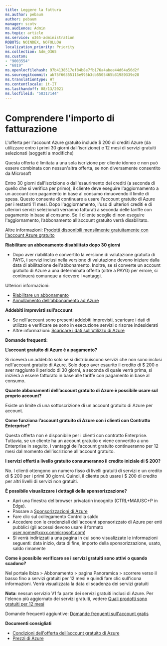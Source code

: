 ```yaml
---
title: Leggere la fattura
ms.author: pebaum
author: pebaum
manager: scotv
ms.audience: Admin
ms.topic: article
ms.service: o365-administration
ROBOTS: NOINDEX, NOFOLLOW
localization_priority: Priority
ms.collection: Adm_O365
ms.custom:
- "9003554"
- "6819"
ms.openlocfilehash: 97b4138517ef84b8e7fb176a4abee44d64a56d2f
ms.sourcegitcommit: ab75f66355116e995b3cb5505465b31989339e28
ms.translationtype: HT
ms.contentlocale: it-IT
ms.lasthandoff: 08/13/2021
ms.locfileid: "58317144"
---
```

# <a name="understand-billing-amount"></a>Comprendere l'importo di fatturazione

L'offerta per l'account Azure gratuito include $ 200 di crediti Azure (da utilizzare entro i primi 30 giorni dall'iscrizione) e 12 mesi di servizi gratuiti selezionati (soggetti a modifiche)

Questa offerta è limitata a una sola iscrizione per cliente idoneo e non può essere combinata con nessun'altra offerta, se non diversamente consentito da Microsoft

Entro 30 giorni dall'iscrizione o dall'esaurimento dei crediti (a seconda di quello che si verifica per primo), il cliente deve eseguire l'aggiornamento a un account con pagamento in base al consumo rimuovendo il limite di spesa. Questo consente di continuare a usare l'account gratuito di Azure per i restanti 11 mesi. Dopo l'aggiornamento, l'uso di ulteriori crediti e di ulteriori servizi selezionati verranno fatturati a seconda delle tariffe con pagamento in base al consumo. Se il cliente sceglie di non eseguire l'aggiornamento, l’abbonamento all’account gratuito verrà disabilitato.

Altre informazioni: [Prodotti disponibili mensilmente gratuitamente con l'account Azure gratuito](https://azure.microsoft.com/free/free-account-faq/)

**Riabilitare un abbonamento disabilitato dopo 30 giorni**

- Dopo aver riabilitato e convertito la versione di valutazione gratuita di PAYG, i servizi inclusi nella versione di valutazione devono iniziare dalla data di abilitazione dell'abbonamento. Inoltre, se si converte un account gratuito di Azure a una determinata offerta (oltre a PAYG) per errore, si continuerà comunque a ricevere i vantaggi.

Ulteriori informazioni: 
- [Riabilitare un abbonamento](https://docs.microsoft.com/azure/billing/billing-subscription-become-disable?WT.mc_id=Portal-Microsoft_Azure_Support)
- [Annullamento dell'abbonamento ad Azure](https://docs.microsoft.com/azure/billing/billing-how-to-cancel-azure-subscription?WT.mc_id=Portal-Microsoft_Azure_Support)

**Addebiti imprevisti sull’account**

- Se nell'account sono presenti addebiti imprevisti, scaricare i dati di utilizzo e verificare se sono in esecuzione servizi o risorse indesiderati
- Altre informazioni: [Scaricare i dati sull'utilizzo di Azure](https://docs.microsoft.com/azure/billing/billing-download-azure-invoice-daily-usage-date?WT.mc_id=Portal-Microsoft_Azure_Support#download-usage)

**Domande frequenti:**

**L’account gratuito di Azure è a pagamento?**

Si riceverà un addebito solo se si distribuiscono servizi che non sono inclusi nell'account gratuito di Azure. Solo dopo aver esaurito il credito di $ 200 o aver raggiunto il periodo di 30 giorni, a seconda di quale verrà prima, si inizierà a essere fatturato in base alle tariffe con pagamento in base al consumo.

**Quante abbonamenti dell’account gratuito di Azure è possibile usare sul proprio account?**  

Esiste un limite di una sottoscrizione di un account gratuito di Azure per account.

**Come funziona l’account gratuito di Azure con i clienti con Contratto Enterprise?**  

Questa offerta non è disponibile per i clienti con contratto Enterprise. Tuttavia, se un cliente ha un account gratuito e viene convertito a uno Enterprise in seguito, i vantaggi dell'account gratuito continueranno per 12 mesi dal momento dell'iscrizione all'account gratuito.

**I servizi offerti a livello gratuito consumeranno il credito iniziale di $ 200?**  

No. I clienti ottengono un numero fisso di livelli gratuiti di servizi e un credito di $ 200 per i primi 30 giorni. Quindi, il cliente può usare i $ 200 di credito per altri livelli di servizi non gratuiti.

**È possibile visualizzare i dettagli della sponsorizzazione?**

- Apri una finestra del browser privata/in incognito (CTRL+MAIUSC+P in Edge).
- Passare a [Sponsorizzazioni di Azure](http://www.microsoftazuresponsorships.com/)
- Fare clic sul collegamento Controlla saldo
- Accedere con le credenziali dell'account sponsorizzato di Azure per enti pubblici (gli accessi devono usare il formato user.nome@xxxx.onmicrosoft.com)
- Si verrà indirizzati a una pagina in cui sono visualizzate le informazioni seguenti: data inizio, data di fine, importo della sponsorizzazione, usato, saldo rimanente

**Come è possibile verificare se i servizi gratuiti sono attivi o quando scadono?**

Nel portale Ibiza > Abbonamento > pagina Panoramica > scorrere verso il basso fino a servizi gratuiti per 12 mesi e quindi fare clic sull'icona informazioni. Verrà visualizzata la data di scadenza dei servizi gratuiti

**Nota**: nessun servizio V1 fa parte dei servizi gratuiti inclusi di Azure. Per l'elenco più aggiornato dei servizi gratuiti, vedere [Quali prodotti sono gratuiti per 12 mesi](http://www.microsoftazuresponsorships.com/)

Domande frequenti aggiuntive: [Domande frequenti sull'account gratis](https://azure.microsoft.com/free/free-account-faq/)

**Documenti consigliati**

- [Condizioni dell'offerta dell’account gratuito di Azure](https://azure.microsoft.com/offers/ms-azr-0044p/)
- [Prezzi di Azure](https://azure.microsoft.com/pricing/)